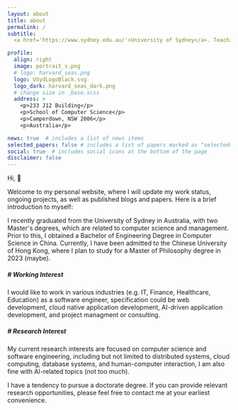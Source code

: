 ```yaml
---
layout: about
title: about
permalink: /
subtitle: 
  <a href='https://www.sydney.edu.au/'>University of Sydney</a>. Teaching Assistant in the School of Computer Science.

profile:
  align: right
  image: portrait_s.png
  # logo: harvard_seas.png
  logo: USydLogoBlack.svg
  logo_dark: harvard_seas_dark.png
  # change size in _base.scss
  address: >
    <p>233 J12 Building</p>
    <p>School of Computer Science</p>
    <p>Camperdown, NSW 2006</p>
    <p>Australia</p>

news: true  # includes a list of news items
selected_papers: false # includes a list of papers marked as "selected={true}"
social: true  # includes social icons at the bottom of the page
disclaimer: false
---
```


Hi, 👋

Welcome to my personal website, where I will update my work status, ongoing projects, as well as published blogs and papers. 
Here is a brief introduction to myself: 

I recently graduated from the University of Sydney in Australia, with two Master's degrees, which are related to computer science and management. Prior to this, I obtained a Bachelor of Engineering Degree in Computer Science in China. Currently, I have been admitted to the Chinese University of Hong Kong, where I plan to study for a Master of Philosophy degree in 2023 (maybe).

##### # Working Interest

I would like to work in various industries (e.g. IT, Finance, Healthcare, Education) as a software engineer, specification could be web development, cloud native application development, AI-driven application development, and project managment or consulting.

##### # Research Interest
My current research interests are focused on computer science and software engineering, including but not limited to distributed systems, cloud computing, database systems, and human-computer interaction, I am also fine with AI-related topics (not too much).

I have a tendency to pursue a doctorate degree. If you can provide relevant research opportunities, please feel free to contact me at your earliest convenience.

<!-- Write your biography here. Tell the world about yourself. Link to your favorite [subreddit](http://reddit.com). You can put a picture in, too. The code is already in, just name your picture `prof_pic.jpg` and put it in the `img/` folder.

Put your address / P.O. box / other info right below your picture. You can also disable any these elements by editing `profile` property of the YAML header of your `_pages/about.md`. Edit `_bibliography/papers.bib` and Jekyll will render your [publications page](/al-folio/publications/) automatically.

Link to your social media connections, too. This theme is set up to use [Font Awesome icons](http://fortawesome.github.io/Font-Awesome/) and [Academicons](https://jpswalsh.github.io/academicons/), like the ones below. Add your Facebook, Twitter, LinkedIn, Google Scholar, or just disable all of them. -->